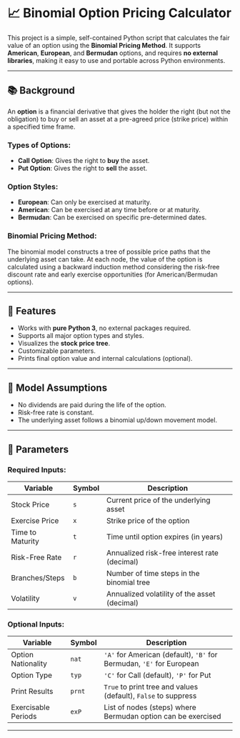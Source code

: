 # 📈 Binomial Option Pricing Calculator

This project is a simple, self-contained Python script that calculates the fair value of an option using the **Binomial Pricing Method**. It supports **American**, **European**, and **Bermudan** options, and requires **no external libraries**, making it easy to use and portable across Python environments.

---

## 📚 Background

An **option** is a financial derivative that gives the holder the right (but not the obligation) to buy or sell an asset at a pre-agreed price (strike price) within a specified time frame.

### Types of Options:
- **Call Option**: Gives the right to **buy** the asset.
- **Put Option**: Gives the right to **sell** the asset.

### Option Styles:
- **European**: Can only be exercised at maturity.
- **American**: Can be exercised at any time before or at maturity.
- **Bermudan**: Can be exercised on specific pre-determined dates.

### Binomial Pricing Method:
The binomial model constructs a tree of possible price paths that the underlying asset can take. At each node, the value of the option is calculated using a backward induction method considering the risk-free discount rate and early exercise opportunities (for American/Bermudan options).

---

## 🧮 Features

- Works with **pure Python 3**, no external packages required.
- Supports all major option types and styles.
- Visualizes the **stock price tree**.
- Customizable parameters.
- Prints final option value and internal calculations (optional).

---

## 🧾 Model Assumptions

- No dividends are paid during the life of the option.
- Risk-free rate is constant.
- The underlying asset follows a binomial up/down movement model.

---

## 🔧 Parameters

### Required Inputs:

| Variable        | Symbol | Description                                         |
|----------------|--------|-----------------------------------------------------|
| Stock Price     | `s`    | Current price of the underlying asset              |
| Exercise Price  | `x`    | Strike price of the option                         |
| Time to Maturity| `t`    | Time until option expires (in years)               |
| Risk-Free Rate  | `r`    | Annualized risk-free interest rate (decimal)       |
| Branches/Steps  | `b`    | Number of time steps in the binomial tree          |
| Volatility      | `v`    | Annualized volatility of the asset (decimal)       |

### Optional Inputs:

| Variable              | Symbol | Description                                               |
|----------------------|--------|-----------------------------------------------------------|
| Option Nationality    | `nat`  | `'A'` for American (default), `'B'` for Bermudan, `'E'` for European |
| Option Type           | `typ`  | `'C'` for Call (default), `'P'` for Put                  |
| Print Results         | `prnt` | `True` to print tree and values (default), `False` to suppress |
| Exercisable Periods   | `exP`  | List of nodes (steps) where Bermudan option can be exercised |

---
